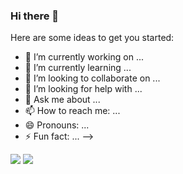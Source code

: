 ### Hi there 👋

Here are some ideas to get you started:

- 🔭 I’m currently working on ...
- 🌱 I’m currently learning ...
- 👯 I’m looking to collaborate on ...
- 🤔 I’m looking for help with ...
- 💬 Ask me about ...
- 📫 How to reach me: ...
- 😄 Pronouns: ...
- ⚡ Fun fact: ...
-->

<img src="https://img.shields.io/badge/Unity-00FFFF?style=for-the-badge&logo=appveyor=Unity&logoColor=white"> 
<img src="https://img.shields.io/static/v1?label=<LABEL>&message=<MESSAGE>&color=<COLOR>"> 


